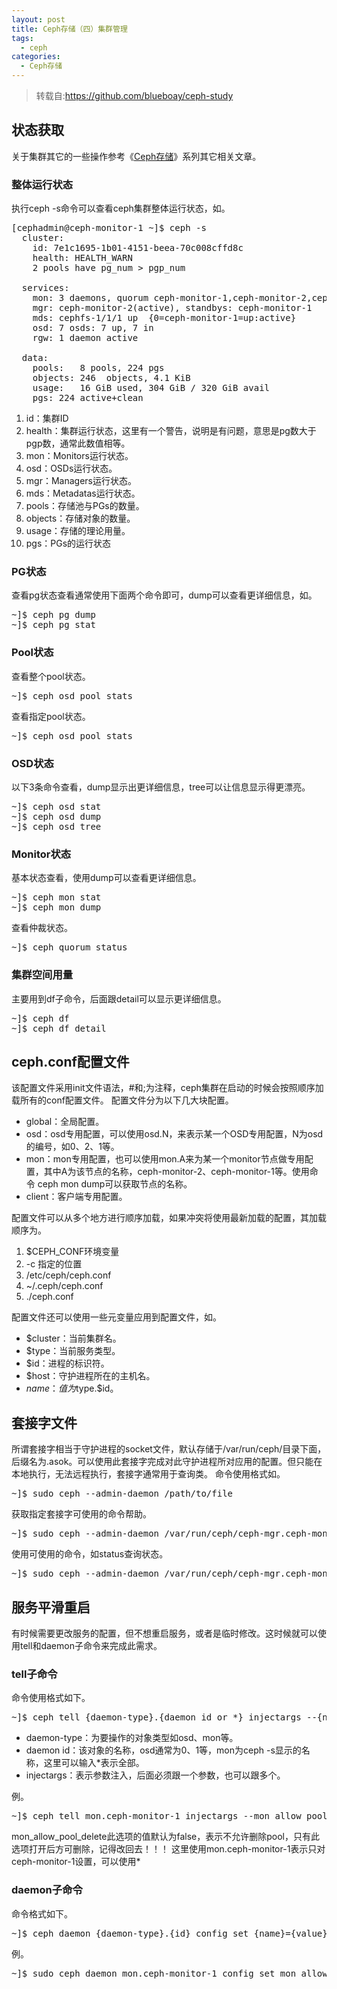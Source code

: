 ```yaml
---
layout: post
title: Ceph存储（四）集群管理
tags: 
  - ceph
categories:
  - Ceph存储
---
```

>转载自:https://github.com/blueboay/ceph-study
## 状态获取
关于集群其它的一些操作参考《[Ceph存储](https://www.linux-note.cn/?cat=48)》系列其它相关文章。
### 整体运行状态
执行ceph -s命令可以查看ceph集群整体运行状态，如。

<pre>
[cephadmin@ceph-monitor-1 ~]$ ceph -s
  cluster:
    id: 7e1c1695-1b01-4151-beea-70c008cffd8c
    health: HEALTH_WARN
    2 pools have pg_num > pgp_num
 
  services:
    mon: 3 daemons, quorum ceph-monitor-1,ceph-monitor-2,ceph-monitor-3
    mgr: ceph-monitor-2(active), standbys: ceph-monitor-1
    mds: cephfs-1/1/1 up  {0=ceph-monitor-1=up:active}
    osd: 7 osds: 7 up, 7 in
    rgw: 1 daemon active
 
  data:
    pools:   8 pools, 224 pgs
    objects: 246  objects, 4.1 KiB
    usage:   16 GiB used, 304 GiB / 320 GiB avail
    pgs: 224 active+clean
</pre>
  1. id：集群ID
  2. health：集群运行状态，这里有一个警告，说明是有问题，意思是pg数大于pgp数，通常此数值相等。
  3. mon：Monitors运行状态。
  4. osd：OSDs运行状态。
  5. mgr：Managers运行状态。
  6. mds：Metadatas运行状态。
  7. pools：存储池与PGs的数量。
  8. objects：存储对象的数量。
  9. usage：存储的理论用量。 
  10. pgs：PGs的运行状态
### PG状态
查看pg状态查看通常使用下面两个命令即可，dump可以查看更详细信息，如。

<pre>
~]$ ceph pg dump
~]$ ceph pg stat
</pre>
### Pool状态
查看整个pool状态。

<pre>
~]$ ceph osd pool stats
</pre>
查看指定pool状态。

<pre>
~]$ ceph osd pool stats <pool name>
</pre>
### OSD状态
以下3条命令查看，dump显示出更详细信息，tree可以让信息显示得更漂亮。

<pre>
~]$ ceph osd stat
~]$ ceph osd dump
~]$ ceph osd tree
</pre>
### Monitor状态
基本状态查看，使用dump可以查看更详细信息。

<pre>
~]$ ceph mon stat
~]$ ceph mon dump
</pre>
查看仲裁状态。

<pre>
~]$ ceph quorum_status
</pre>
### 集群空间用量
主要用到df子命令，后面跟detail可以显示更详细信息。 

<pre>
~]$ ceph df
~]$ ceph df detail
</pre>
## ceph.conf配置文件
该配置文件采用init文件语法，#和;为注释，ceph集群在启动的时候会按照顺序加载所有的conf配置文件。
配置文件分为以下几大块配置。
  * global：全局配置。
  * osd：osd专用配置，可以使用osd.N，来表示某一个OSD专用配置，N为osd的编号，如0、2、1等。
  * mon：mon专用配置，也可以使用mon.A来为某一个monitor节点做专用配置，其中A为该节点的名称，ceph-monitor-2、ceph-monitor-1等。使用命令 ceph mon dump可以获取节点的名称。
  * client：客户端专用配置。

配置文件可以从多个地方进行顺序加载，如果冲突将使用最新加载的配置，其加载顺序为。
  1. $CEPH_CONF环境变量
  2. -c 指定的位置
  3. /etc/ceph/ceph.conf
  4. ~/.ceph/ceph.conf
  5. ./ceph.conf 

配置文件还可以使用一些元变量应用到配置文件，如。
  * $cluster：当前集群名。
  * $type：当前服务类型。
  * $id：进程的标识符。
  * $host：守护进程所在的主机名。
  * $name：值为$type.$id。 
## 套接字文件
所谓套接字相当于守护进程的socket文件，默认存储于/var/run/ceph/目录下面，后缀名为.asok。可以使用此套接字完成对此守护进程所对应用的配置。但只能在本地执行，无法远程执行，套接字通常用于查询类。 
命令使用格式如。

<pre>
~]$ sudo ceph --admin-daemon /path/to/file <COMMAND>
</pre>
获取指定套接字可使用的命令帮助。

<pre>
~]$ sudo ceph --admin-daemon /var/run/ceph/ceph-mgr.ceph-monitor-1.asok help
</pre>
使用可使用的命令，如status查询状态。

<pre>
~]$ sudo ceph --admin-daemon /var/run/ceph/ceph-mgr.ceph-monitor-1.asok status
</pre>
## 服务平滑重启
有时候需要更改服务的配置，但不想重启服务，或者是临时修改。这时候就可以使用tell和daemon子命令来完成此需求。
### tell子命令
命令使用格式如下。

<pre>
~]$ ceph tell {daemon-type}.{daemon id or *} injectargs --{name}={value} [--{name}={value}]
</pre>
  * daemon-type：为要操作的对象类型如osd、mon等。
  * daemon id：该对象的名称，osd通常为0、1等，mon为ceph -s显示的名称，这里可以输入*表示全部。
  * injectargs：表示参数注入，后面必须跟一个参数，也可以跟多个。

例。

<pre>
~]$ ceph tell mon.ceph-monitor-1 injectargs --mon_allow_pool_delete=true
</pre>
mon_allow_pool_delete此选项的值默认为false，表示不允许删除pool，只有此选项打开后方可删除，记得改回去！！！
这里使用mon.ceph-monitor-1表示只对ceph-monitor-1设置，可以使用*
### daemon子命令
命令格式如下。

<pre>
~]$ ceph daemon {daemon-type}.{id} config set {name}={value}
</pre>
例。

<pre>
~]$ sudo ceph daemon mon.ceph-monitor-1 config set mon_allow_pool_delete false
</pre>
